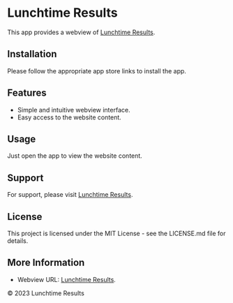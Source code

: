 # Lunchtime Results

This app provides a webview of [Lunchtime Results](https://lunchtimeresult.co.za/).

## Installation

Please follow the appropriate app store links to install the app.

## Features

- Simple and intuitive webview interface.  
- Easy access to the website content.

## Usage

Just open the app to view the website content.

## Support

For support, please visit [Lunchtime Results](https://lunchtimeresult.co.za/).

## License

This project is licensed under the MIT License - see the LICENSE.md file for details.

## More Information
- Webview URL: [Lunchtime Results](https://lunchtimeresult.co.za/).

© 2023 Lunchtime Results
